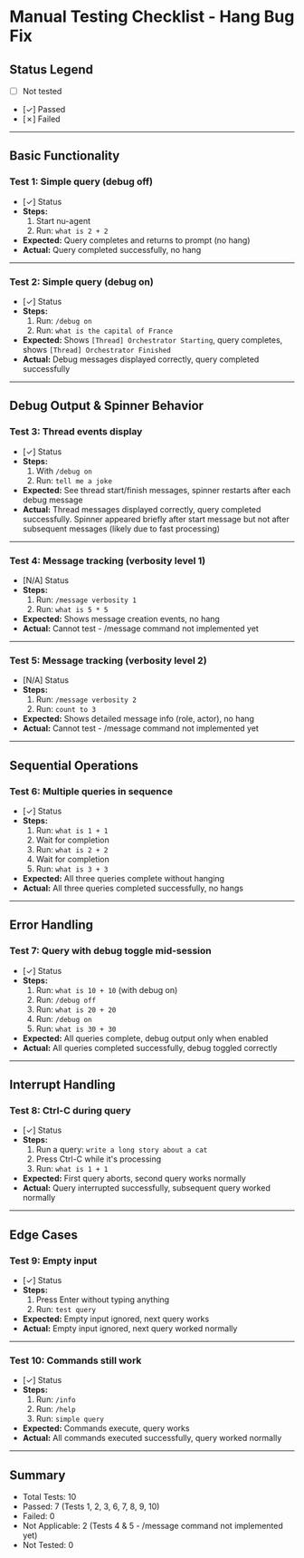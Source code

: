 # Manual Testing Checklist - Hang Bug Fix

## Status Legend
- [ ] Not tested
- [✓] Passed
- [✗] Failed

---

## Basic Functionality

### Test 1: Simple query (debug off)
- [✓] Status
- **Steps:**
  1. Start nu-agent
  2. Run: `what is 2 + 2`
- **Expected:** Query completes and returns to prompt (no hang)
- **Actual:** Query completed successfully, no hang

---

### Test 2: Simple query (debug on)
- [✓] Status
- **Steps:**
  1. Run: `/debug on`
  2. Run: `what is the capital of France`
- **Expected:** Shows `[Thread] Orchestrator Starting`, query completes, shows `[Thread] Orchestrator Finished`
- **Actual:** Debug messages displayed correctly, query completed successfully

---

## Debug Output & Spinner Behavior

### Test 3: Thread events display
- [✓] Status
- **Steps:**
  1. With `/debug on`
  2. Run: `tell me a joke`
- **Expected:** See thread start/finish messages, spinner restarts after each debug message
- **Actual:** Thread messages displayed correctly, query completed successfully. Spinner appeared briefly after start message but not after subsequent messages (likely due to fast processing)

---

### Test 4: Message tracking (verbosity level 1)
- [N/A] Status
- **Steps:**
  1. Run: `/message verbosity 1`
  2. Run: `what is 5 * 5`
- **Expected:** Shows message creation events, no hang
- **Actual:** Cannot test - /message command not implemented yet

---

### Test 5: Message tracking (verbosity level 2)
- [N/A] Status
- **Steps:**
  1. Run: `/message verbosity 2`
  2. Run: `count to 3`
- **Expected:** Shows detailed message info (role, actor), no hang
- **Actual:** Cannot test - /message command not implemented yet

---

## Sequential Operations

### Test 6: Multiple queries in sequence
- [✓] Status
- **Steps:**
  1. Run: `what is 1 + 1`
  2. Wait for completion
  3. Run: `what is 2 + 2`
  4. Wait for completion
  5. Run: `what is 3 + 3`
- **Expected:** All three queries complete without hanging
- **Actual:** All three queries completed successfully, no hangs

---

## Error Handling

### Test 7: Query with debug toggle mid-session
- [✓] Status
- **Steps:**
  1. Run: `what is 10 + 10` (with debug on)
  2. Run: `/debug off`
  3. Run: `what is 20 + 20`
  4. Run: `/debug on`
  5. Run: `what is 30 + 30`
- **Expected:** All queries complete, debug output only when enabled
- **Actual:** All queries completed successfully, debug toggled correctly

---

## Interrupt Handling

### Test 8: Ctrl-C during query
- [✓] Status
- **Steps:**
  1. Run a query: `write a long story about a cat`
  2. Press Ctrl-C while it's processing
  3. Run: `what is 1 + 1`
- **Expected:** First query aborts, second query works normally
- **Actual:** Query interrupted successfully, subsequent query worked normally

---

## Edge Cases

### Test 9: Empty input
- [✓] Status
- **Steps:**
  1. Press Enter without typing anything
  2. Run: `test query`
- **Expected:** Empty input ignored, next query works
- **Actual:** Empty input ignored, next query worked normally

---

### Test 10: Commands still work
- [✓] Status
- **Steps:**
  1. Run: `/info`
  2. Run: `/help`
  3. Run: `simple query`
- **Expected:** Commands execute, query works
- **Actual:** All commands executed successfully, query worked normally

---

## Summary
- Total Tests: 10
- Passed: 7 (Tests 1, 2, 3, 6, 7, 8, 9, 10)
- Failed: 0
- Not Applicable: 2 (Tests 4 & 5 - /message command not implemented yet)
- Not Tested: 0
